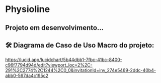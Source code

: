 # Physioline
## Projeto em desenvolvimento...

## :hammer_and_wrench: Diagrama de Caso de Uso Macro do projeto:
<a>https://lucid.app/lucidchart/5b44dbb1-7fbc-41bc-8400-c96f7794d94d/edit?viewport_loc=2%2C-291%2C2774%2C1244%2C0_0&invitationId=inv_274e5469-2ddc-40b4-abb0-567da4c195c2</a>


